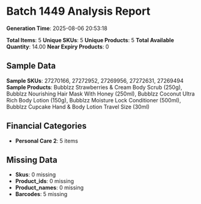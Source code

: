 # Batch 1449 Analysis Report

**Generation Time**: 2025-08-06 20:53:18

**Total Items**: 5
**Unique SKUs**: 5
**Unique Products**: 5
**Total Available Quantity**: 14.00
**Near Expiry Products**: 0

## Sample Data
**Sample SKUs**: 27270166, 27272952, 27269956, 27272631, 27269494
**Sample Products**: Bubblzz Strawberries & Cream Body Scrub (250g), Bubblzz Nourishing Hair Mask With Honey (250ml), Bubblzz Coconut Ultra Rich Body Lotion (150g), Bubblzz Moisture Lock Conditioner (500ml), Bubblzz Cupcake Hand & Body Lotion Travel Size (30ml)

## Financial Categories
- **Personal Care 2**: 5 items

## Missing Data
- **Skus**: 0 missing
- **Product_ids**: 0 missing
- **Product_names**: 0 missing
- **Barcodes**: 5 missing
